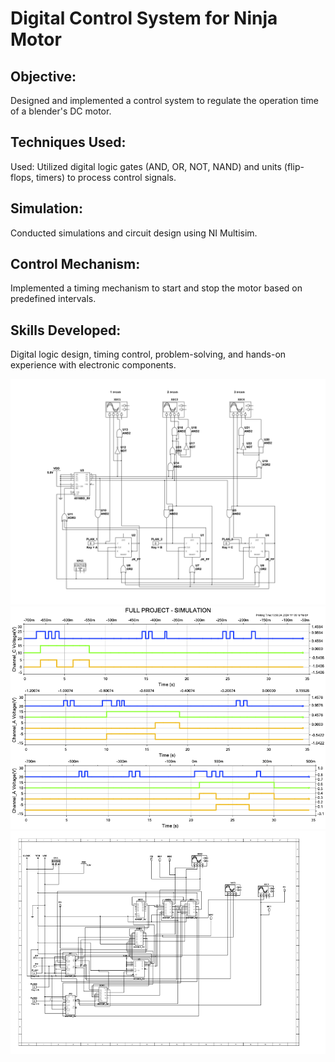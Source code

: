 # Digital Control System for Ninja Motor

## Objective:
Designed and implemented a control system to regulate the operation time of a blender's DC motor.
## Techniques Used:
Used: Utilized digital logic gates (AND, OR, NOT, NAND) and units (flip-flops, timers) to process control signals.
## Simulation: 
Conducted simulations and circuit design using NI Multisim.
## Control Mechanism:
Implemented a timing mechanism to start and stop the motor based on predefined intervals.
## Skills Developed:
Digital logic design, timing control, problem-solving, and hands-on experience with electronic components.

![Logic Level Schematic](images/schematic.png)
![System's Signals](images/signals.png)
![Implementation](images/implementation.png)







